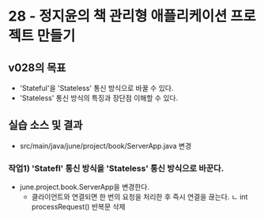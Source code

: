# 28 - 정지윤의 책 관리형 애플리케이션 프로젝트 만들기

## v028의 목표

- 'Stateful'을 'Stateless' 통신 방식으로 바꿀 수 있다.
- 'Stateless' 통신 방식의 특징과 장단점 이해할 수 있다.

## 실습 소스 및 결과

- src/main/java/june/project/book/ServerApp.java 변경

### 작업1) 'Statefl' 통신 방식을 'Stateless' 통신 방식으로 바꾼다.

- june.project.book.ServerApp을 변경한다.
  - 클라이언트와 연결되면 한 번의 요청을 처리한 후 즉시 연결을 끊는다.
     ㄴ int processRequest() 반복문 삭제
